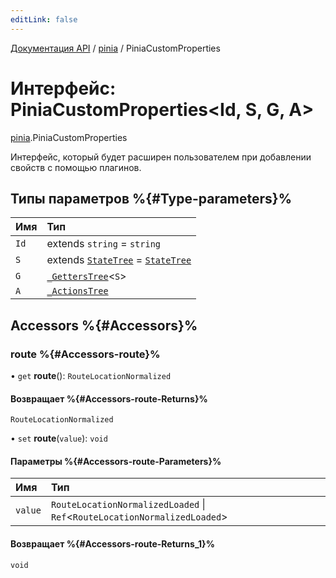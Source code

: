 ```yaml
---
editLink: false
---
```


[Документация API](../index.md) / [pinia](../modules/pinia.md) / PiniaCustomProperties

# Интерфейс: PiniaCustomProperties<Id, S, G, A\>

[pinia](../modules/pinia.md).PiniaCustomProperties

Интерфейс, который будет расширен пользователем при добавлении свойств с помощью плагинов.

## Типы параметров %{#Type-parameters}%

| Имя  | Тип                                                                                                 |
| :--- | :-------------------------------------------------------------------------------------------------- |
| `Id` | extends `string` = `string`                                                                         |
| `S`  | extends [`StateTree`](../modules/pinia.md#statetree) = [`StateTree`](../modules/pinia.md#statetree) |
| `G`  | [`_GettersTree`](../modules/pinia.md#_getterstree)<`S`\>                                            |
| `A`  | [`_ActionsTree`](../modules/pinia.md#_actionstree)                                                  |

## Accessors %{#Accessors}%

### route %{#Accessors-route}%

• `get` **route**(): `RouteLocationNormalized`

#### Возвращает %{#Accessors-route-Returns}%

`RouteLocationNormalized`

• `set` **route**(`value`): `void`

#### Параметры %{#Accessors-route-Parameters}%

| Имя     | Тип                                                                        |
| :------ | :------------------------------------------------------------------------- |
| `value` | `RouteLocationNormalizedLoaded` \| `Ref`<`RouteLocationNormalizedLoaded`\> |

#### Возвращает %{#Accessors-route-Returns_1}%

`void`
